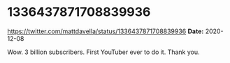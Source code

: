 # 1336437871708839936
https://twitter.com/mattdavella/status/1336437871708839936
**Date:** 2020-12-08

Wow. 3 billion subscribers. First YouTuber ever to do it. Thank you.
